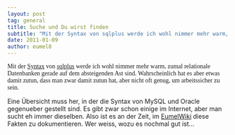 ```yaml
---
layout: post
tag: general
title: Suche und Du wirst finden
subtitle: "Mit der Syntax von sqlplus werde ich wohl nimmer mehr warm, zumal relationale Datenbanken gerade auf dem absteigenden Ast sind. Wahrscheinlich hat es aber etwas damit zutun, dass man zwar damit zutun hat, aber nicht oft genug, um arbeitssicher zu sein.&hellip;"
date: 2011-01-09
author: eumel8
---
```


<p class="contentdescription" style="font-family: georgia,times new roman,times,serif;">Mit der <a href="http://www.oracle.com/technology/docs/tech/sql_plus/index.html" target="_blank">Syntax</a> von <a href="http://www.oracle.com/technology/docs/tech/sql_plus/index.html" target="_blank">sqlplus</a> werde ich wohl nimmer mehr warm, zumal relationale Datenbanken gerade auf dem absteigenden Ast sind. Wahrscheinlich hat es aber etwas damit zutun, dass man zwar damit zutun hat, aber nicht oft genug, um arbeitssicher zu sein.</p>
<p>Eine Übersicht muss her, in der die Syntax von MySQL und Oracle gegenueber gestellt sind. Es gibt zwar schon einige im Internet, aber man sucht eh immer dieselben. Also ist es an der Zeit, im <a href="http://www.eumel.de/component/option,com_openwiki/Itemid,106/">EumelWiki</a> diese Fakten zu dokumentieren. Wer weiss, wozu es nochmal gut ist...</p>
